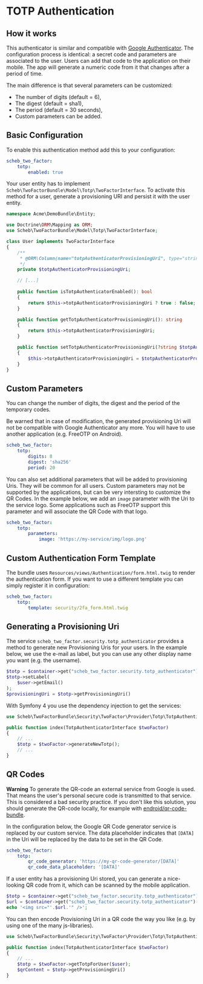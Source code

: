 TOTP Authentication
====================

## How it works

This authenticator is similar and compatible with [Google Authenticator](google.md).
The configuration process is identical: a secret code and parameters are associated to the user.
Users can add that code to the application on their mobile.
The app will generate a numeric code from it that changes after a period of time.

The main difference is that several parameters can be customized:

* The number of digits (default = 6),
* The digest (default = sha1),
* The period (default = 30 seconds),
* Custom parameters can be added.


## Basic Configuration

To enable this authentication method add this to your configuration:

```yaml
scheb_two_factor:
    totp:
        enabled: true
```

Your user entity has to implement `Scheb\TwoFactorBundle\Model\Totp\TwoFactorInterface`.
To activate this method for a user, generate a provisioning URI and persist it with the user entity.

```php
namespace Acme\DemoBundle\Entity;

use Doctrine\ORM\Mapping as ORM;
use Scheb\TwoFactorBundle\Model\Totp\TwoFactorInterface;

class User implements TwoFactorInterface
{
    /**
     * @ORM\Column(name="totpAuthenticatorProvisioningUri", type="string", nullable=true)
     */
    private $totpAuthenticatorProvisioningUri;

    // [...]
    
    public function isTotpAuthenticatorEnabled(): bool
    {
        return $this->totpAuthenticatorProvisioningUri ? true : false;
    }

    public function getTotpAuthenticatorProvisioningUri(): string
    {
        return $this->totpAuthenticatorProvisioningUri;
    }

    public function setTotpAuthenticatorProvisioningUri(?string $totpAuthenticatorProvisioningUri): void
    {
        $this->totpAuthenticatorProvisioningUri = $totpAuthenticatorProvisioningUri;
    }
}
```

## Custom Parameters

You can change the number of digits, the digest and the period of the temporary codes.

Be warned that in case of modification, the generated provisioning Uri will not be compatible
with Google Authenticator any more.
You will have to use another application (e.g. FreeOTP on Android).

```yaml
scheb_two_factor:
    totp:
        digits: 8
        digest: 'sha256'
        period: 20
```

You can also set additional parameters that will be added to provisioning Uris. They will be common for all users.
Custom parameters may not be supported by the applications, but can be very intersting to customize the QR Codes.
In the example below, we add an `image` parameter with the Uri to the service logo. Some applications such as FreeOTP
support this parameter and will associate the QR Code with that logo.

```yaml
scheb_two_factor:
    totp:
        parameters:
            image: 'https://my-service/img/logo.png'
```

## Custom Authentication Form Template

The bundle uses `Resources/views/Authentication/form.html.twig` to render the authentication form. If you want to use a
different template you can simply register it in configuration:

```yaml
scheb_two_factor:
    totp:
        template: security/2fa_form.html.twig
```

## Generating a Provisioning Uri

The service `scheb_two_factor.security.totp_authenticator` provides a method to generate new Provisioning Uris for your users.
In the example below, we use the e-mail as label, but you can use any other display name you want (e.g. the username).

```php
$totp = $container->get("scheb_two_factor.security.totp_authenticator")->generateNewTotp();
$totp->setLabel(
    $user->getEmail()
);
$provisioningUri = $totp->getProvisioningUri()
```

With Symfony 4 you use the dependency injection to get the services:

```php
use Scheb\TwoFactorBundle\Security\TwoFactor\Provider\Totp\TotpAuthenticatorInterface;

public function index(TotpAuthenticatorInterface $twoFactor)
{
    // ...
    $totp = $twoFactor->generateNewTotp();
    // ...
}
```

## QR Codes

**Warning** To generate the QR-code an external service from Google is used. That means the user's personal secure code
is transmitted to that service. This is considered a bad security practice. If you don't like this solution, you should
generate the QR-code locally, for example with [endroid/qr-code-bundle](https://github.com/endroid/qr-code-bundle).

In the configuration below, the Google QR Code generator service is replaced by our custom service. The data placeholder
indicates that `[DATA]` in the Uri will be replaced by the data to be set in the QR Code.

```yaml
scheb_two_factor:
    totp:
        qr_code_generator: 'https://my-qr-code-generator/[DATA]'
        qr_code_data_placeholder: '[DATA]'
```

If a user entity has a provisioning Uri stored, you can generate a nice-looking QR code from it, which can be scanned by the
mobile application.

```php
$totp = $container->get("scheb_two_factor.security.totp_authenticator")->getTotpForUser($user);
$url = $container->get("scheb_two_factor.security.totp_authenticator")->getUrl(TOTP $totp);
echo '<img src="'.$url.'" />';
```

You can then encode Provisioning Uri in a QR code the way you like (e.g. by using one of the many js-libraries).
 
```php
use Scheb\TwoFactorBundle\Security\TwoFactor\Provider\Totp\TotpAuthenticatorInterface;

public function index(TotpAuthenticatorInterface $twoFactor)
{
    // ...
    $totp = $twoFactor->getTotpForUser($user);
    $qrContent = $totp->getProvisioningUri()
}
```
